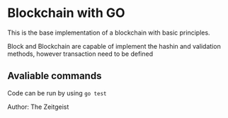 # Blockchain with GO

This is the base implementation of a blockchain with basic principles.

Block and Blockchain are capable of implement the hashin and validation methods, however transaction need to be defined

## Avaliable commands

Code can be run by using `go test`

Author: The Zeitgeist
